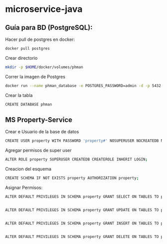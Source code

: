 # microservice-java

## Guía para BD (PostgreSQL):

Hacer pull de postgres en docker:
```sh
docker pull postgres
```

Crear directorio
```sh
mkdir -p $HOME/docker/volumes/phman
```

Correr la imagen de Postgres
```sh
docker run --name phman_database -e POSTGRES_PASSWORD=admin -d -p 5432:5432 -v $HOME/docker/volumes/phman:/var/lib/postgresql/data postgres
```

Crear la tabla 
```sh
CREATE DATABASE phman
```

## MS Property-Service

Crear e Usuario de la base de datos
```sh
CREATE USER property WITH PASSWORD 'property#' NOSUPERUSER NOCREATEDB NOCREATEROLE;
```
Agregar permisos de super user
```sh
ALTER ROLE property SUPERUSER CREATEDB CREATEROLE INHERIT LOGIN;
```

Creacion del esquema
```sh
CREATE SCHEMA IF NOT EXISTS property AUTHORIZATION property;
```

Asignar Permisos:
```sh
ALTER DEFAULT PRIVILEGES IN SCHEMA property GRANT SELECT ON TABLES TO property;


ALTER DEFAULT PRIVILEGES IN SCHEMA property GRANT UPDATE ON TABLES TO property;


ALTER DEFAULT PRIVILEGES IN SCHEMA property GRANT INSERT ON TABLES TO property;


ALTER DEFAULT PRIVILEGES IN SCHEMA property GRANT DELETE ON TABLES TO property;
```

